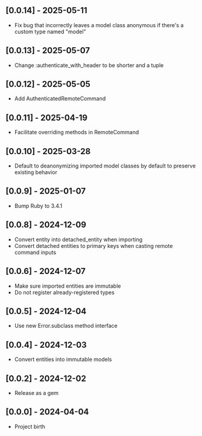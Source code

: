 ## [0.0.14] - 2025-05-11

- Fix bug that incorrectly leaves a model class anonymous if there's a custom type named "model"

## [0.0.13] - 2025-05-07

- Change :authenticate_with_header to be shorter and a tuple

## [0.0.12] - 2025-05-05

- Add AuthenticatedRemoteCommand

## [0.0.11] - 2025-04-19

- Facilitate overriding methods in RemoteCommand

## [0.0.10] - 2025-03-28

- Default to deanonymizing imported model classes by default to preserve existing behavior

## [0.0.9] - 2025-01-07

- Bump Ruby to 3.4.1

## [0.0.8] - 2024-12-09

- Convert entity into detached_entity when importing
- Convert detached entities to primary keys when casting remote command inputs

## [0.0.6] - 2024-12-07

- Make sure imported entities are immutable
- Do not register already-registered types

## [0.0.5] - 2024-12-04

- Use new Error.subclass method interface

## [0.0.4] - 2024-12-03

- Convert entities into immutable models

## [0.0.2] - 2024-12-02

- Release as a gem

## [0.0.0] - 2024-04-04

- Project birth
